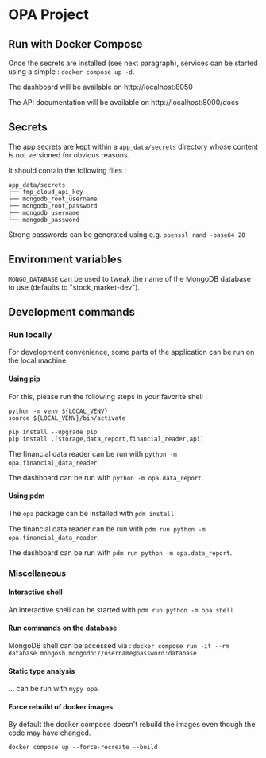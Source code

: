 # OPA Project

## Run with Docker Compose

Once the secrets are installed (see next paragraph), services can be started using a simple : `docker compose up -d`.

The dashboard will be available on http://localhost:8050

The API documentation will be available on http://localhost:8000/docs

## Secrets

The app secrets are kept within a `app_data/secrets` directory whose content is not versioned for obvious reasons.

It should contain the following files :

```
app_data/secrets
├── fmp_cloud_api_key
├── mongodb_root_username
├── mongodb_root_password
├── mongodb_username
└── mongodb_password
```

Strong passwords can be generated using e.g. `openssl rand -base64 20`

## Environment variables

`MONGO_DATABASE` can be used to tweak the name of the MongoDB database to use (defaults to "stock_market-dev").

## Development commands

### Run locally

For development convenience, some parts of the application can be run on the local machine.

#### Using pip

For this, please run the following steps in your favorite shell :

```
python -m venv ${LOCAL_VENV}
source ${LOCAL_VENV}/bin/activate

pip install --upgrade pip
pip install .[storage,data_report,financial_reader,api]
```

The financial data reader can be run with `python -m opa.financial_data_reader`.

The dashboard can be run with `python -m opa.data_report`.

#### Using pdm

The `opa` package can be installed with `pdm install`.

The financial data reader can be run with `pdm run python -m opa.financial_data_reader`.

The dashboard can be run with `pdm run python -m opa.data_report`.

### Miscellaneous

#### Interactive shell

An interactive shell can be started with `pdm run python -m opa.shell`

#### Run commands on the database

MongoDB shell can be accessed via : `docker compose run -it --rm database mongosh mongodb://username@password:database`

#### Static type analysis

... can be run with `mypy opa`.

#### Force rebuild of docker images

By default the docker compose doesn't rebuild the images even though the code may have changed.

`docker compose up --force-recreate --build`